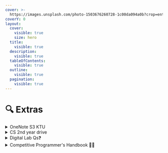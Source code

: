 ```yaml
---
cover: >-
  https://images.unsplash.com/photo-1503676260728-1c00da094a0b?crop=entropy&cs=srgb&fm=jpg&ixid=M3wxOTcwMjR8MHwxfHNlYXJjaHwxfHxsZWFybmluZ3xlbnwwfHx8fDE2OTUxNDU4NzN8MA&ixlib=rb-4.0.3&q=85
coverY: 0
layout:
  cover:
    visible: true
    size: hero
  title:
    visible: true
  description:
    visible: true
  tableOfContents:
    visible: true
  outline:
    visible: true
  pagination:
    visible: true
---
```


# 🔍 Extras

<details>

<summary>OneNote S3 KTU</summary>

[All in OneNote](https://onedrive.live.com/redir?resid=A5EFF3B93E4F081B%21163\&authkey=%21AuhV6GCkdOK5qhQ\&page=View\&wd=target%28New%20Section%201.one%7C202c39a8-9873-474c-b635-57bac5703cd4%2FSubjects%7C6e69f7a7-f2c0-6845-b2ab-ec680e227a46%2F%29\&wdorigin=NavigationUrl)👈

</details>

<details>

<summary>CS 2nd year drive</summary>

[Click here](https://drive.google.com/drive/folders/13Hf9sOEl-tXwCkWzLUErG-Q4yp8S9dNQ?usp=drive\_link)👈

</details>

<details>

<summary>Digital Lab Qs❓</summary>

[Digital Lab Questions](https://drive.google.com/file/d/12JhGeKPMzWj41splkbOMyfcXnikP76nI/view?usp=drive\_link)👈

</details>

<details>

<summary>Competitive Programmer's Handbook 🧑‍💻</summary>

[Click Here](https://drive.google.com/file/d/1Ut\_HT2lrgsBUWJ7-tgN3WM26QBzqZSDg/view?usp=drive\_link)👈

</details>
